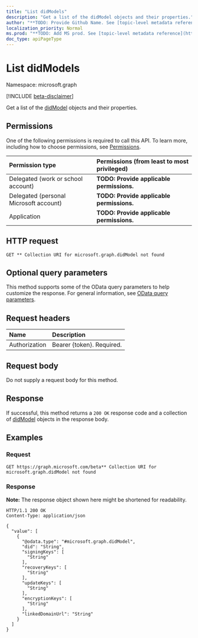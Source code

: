 ```yaml
---
title: "List didModels"
description: "Get a list of the didModel objects and their properties."
author: "**TODO: Provide Github Name. See [topic-level metadata reference](https://msgo.azurewebsites.net/add/document/guidelines/metadata.html#topic-level-metadata)**"
localization_priority: Normal
ms.prod: "**TODO: Add MS prod. See [topic-level metadata reference](https://msgo.azurewebsites.net/add/document/guidelines/metadata.html#topic-level-metadata)**"
doc_type: apiPageType
---
```


# List didModels
Namespace: microsoft.graph

[!INCLUDE [beta-disclaimer](../../includes/beta-disclaimer.md)]

Get a list of the [didModel](../resources/didmodel.md) objects and their properties.

## Permissions
One of the following permissions is required to call this API. To learn more, including how to choose permissions, see [Permissions](/graph/permissions-reference).

|Permission type|Permissions (from least to most privileged)|
|:---|:---|
|Delegated (work or school account)|**TODO: Provide applicable permissions.**|
|Delegated (personal Microsoft account)|**TODO: Provide applicable permissions.**|
|Application|**TODO: Provide applicable permissions.**|

## HTTP request

<!-- {
  "blockType": "ignored"
}
-->
``` http
GET ** Collection URI for microsoft.graph.didModel not found
```

## Optional query parameters
This method supports some of the OData query parameters to help customize the response. For general information, see [OData query parameters](/graph/query-parameters).

## Request headers
|Name|Description|
|:---|:---|
|Authorization|Bearer {token}. Required.|

## Request body
Do not supply a request body for this method.

## Response

If successful, this method returns a `200 OK` response code and a collection of [didModel](../resources/didmodel.md) objects in the response body.

## Examples

### Request
<!-- {
  "blockType": "request",
  "name": "list_didmodel"
}
-->
``` http
GET https://graph.microsoft.com/beta** Collection URI for microsoft.graph.didModel not found
```


### Response
**Note:** The response object shown here might be shortened for readability.
<!-- {
  "blockType": "response",
  "truncated": true,
  "@odata.type": "Collection(microsoft.graph.didModel)"
}
-->
``` http
HTTP/1.1 200 OK
Content-Type: application/json

{
  "value": [
    {
      "@odata.type": "#microsoft.graph.didModel",
      "did": "String",
      "signingKeys": [
        "String"
      ],
      "recoveryKeys": [
        "String"
      ],
      "updateKeys": [
        "String"
      ],
      "encryptionKeys": [
        "String"
      ],
      "linkedDomainUrl": "String"
    }
  ]
}
```

